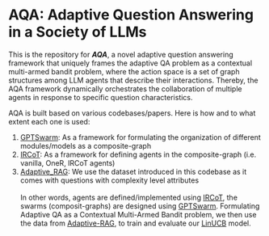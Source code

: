# AQA: Adaptive Question Answering in a Society of LLMs

This is the repository for ***AQA***, a novel adaptive question answering framework that uniquely frames the adaptive QA problem as a contextual multi-armed bandit problem, where the action space is a set of graph structures among LLM agents that describe their interactions. Thereby, the AQA framework dynamically orchestrates the collaboration of multiple agents in response to specific question characteristics.

AQA is built based on various codebases/papers. Here is how and to what extent each one is used:

1. [GPTSwarm](https://github.com/metauto-ai/GPTSwarm/tree/main): As a framework for formulating the organization of different modules/models as a composite-graph
2. [IRCoT](https://github.com/StonyBrookNLP/ircot): As a framework for defining agents in the composite-graph (i.e. vanilla, OneR, IRCoT agents)
3. [Adaptive_RAG](https://github.com/starsuzi/Adaptive-RAG): We use the dataset introduced in this codebase as it comes with questions with complexity level attributes
<br><br>
In other words, agents are defined/implemented using [IRCoT](https://github.com/StonyBrookNLP/ircot), the swarms (composit-graphs) are designed using [GPTSwarm](https://github.com/metauto-ai/GPTSwarm/tree/main). Formulating Adaptive QA as a Contextual Multi-Armed Bandit problem, we then use the data from [Adaptive-RAG](https://github.com/starsuzi/Adaptive-RAG), to train and evaluate our [LinUCB](https://arxiv.org/pdf/1003.0146) model.